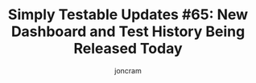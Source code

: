 ---
layout: default
title: "Simply Testable Updates #65: New Dashboard and Test History Being Released Today"
author: joncram
newsletter:
    issue_number: 65th
    url: https://us5.campaign-archive2.com/?u=ac75e33d993d2b502e333ddd0&id=0c54694688
    highlights:
        - new test dashboard ready to go live
        - new test history page performance improvements
    closing_sentence: Expect the next newsletter a week from now on November 20.
---